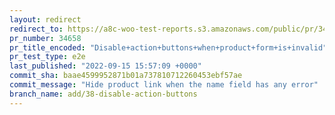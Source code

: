 ```yaml
---
layout: redirect
redirect_to: https://a8c-woo-test-reports.s3.amazonaws.com/public/pr/34658/e2e/index.html
pr_number: 34658
pr_title_encoded: "Disable+action+buttons+when+product+form+is+invalid"
pr_test_type: e2e
last_published: "2022-09-15 15:57:09 +0000"
commit_sha: baae4599952871b01a737810712260453ebf57ae
commit_message: "Hide product link when the name field has any error"
branch_name: add/38-disable-action-buttons
---
```

